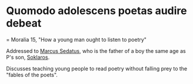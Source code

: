 # Quomodo adolescens poetas audire debeat
= Moralia 15, "How a young man ought to listen to poetry"


Addressed to [Marcus Sedatus](/People/Sedatus.md), who is the father of a boy the same age as P's son, [Soklaros](/People/Soklaros.md). 

Discusses teaching young people to read poetry without falling prey to the "fables of the poets".